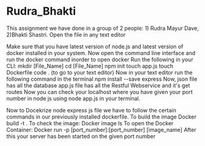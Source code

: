 # Rudra_Bhakti
This assignment we have done in a group of 2 people: 1) Rudra Mayur Dave, 2)Bhakti Shastri.
Open the file in any text editor

Make sure that you have latest version of node.js and latest version of docker installed in your system.
Now open the command line interface and run the docker command inorder to open docker 
Run the following in your CLI:
mkdir [File_Name]
cd [File_Name]
npm init
touch app.js
touch Dockerfile
code . (to go to your text editor)
Now in your text editor run the following command in the terminal 
npm install --save express
Now, json file has all the database 
app.js file has all the Restful Webservice and it's get routes 
Now you can check your localhost where you have given your port number in node js using node app.js in your terminal.

Now to Docekrize node express js file we have to follow the certain commands in our previously installed dockerfile.
To build the image 
Docker build -t <imagename> . 
To check the image: Docker image ls
To open the Docker Container:
Docker run -p [port_number]:[port_number] [image_name]
After this your server has been started on the given port number
